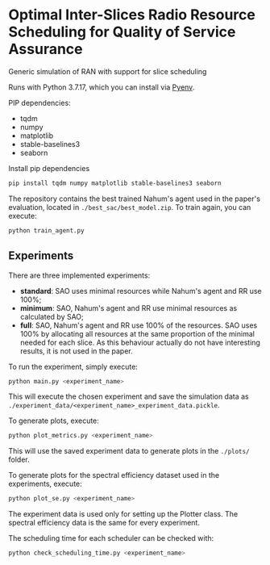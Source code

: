 # Optimal Inter-Slices Radio Resource Scheduling for Quality of Service Assurance
Generic simulation of RAN with support for slice scheduling

Runs with Python 3.7.17, which you can install via [Pyenv](https://github.com/pyenv/pyenv).

PIP dependencies:
- tqdm
- numpy
- matplotlib
- stable-baselines3
- seaborn

Install pip dependencies
```bash
pip install tqdm numpy matplotlib stable-baselines3 seaborn
```

The repository contains the best trained Nahum's agent used in the paper's evaluation, located in `./best_sac/best_model.zip`. To train again, you can execute:
```bash
python train_agent.py
```

## Experiments
There are three implemented experiments:
- **standard**: SAO uses minimal resources while Nahum's agent and RR use 100%;
- **minimum**: SAO, Nahum's agent and RR use minimal resources as calculated by SAO;
- **full**: SAO, Nahum's agent and RR use 100% of the resources. SAO uses 100% by allocating all resources at the same proportion of the minimal needed for each slice. As this behaviour actually do not have interesting results, it is not used in the paper.

To run the experiment, simply execute:
```bash
python main.py <experiment_name>
```

This will execute the chosen experiment and save the simulation data as `./experiment_data/<experiment_name>_experiment_data.pickle`.

To generate plots, execute:
```bash
python plot_metrics.py <experiment_name>
```
This will use the saved experiment data to generate plots in the `./plots/` folder.

To generate plots for the spectral efficiency dataset used in the experiments, execute:
```bash
python plot_se.py <experiment_name>
```
The experiment data is used only for setting up the Plotter class. The spectral efficiency data is the same for every experiment.

The scheduling time for each scheduler can be checked with:
```bash
python check_scheduling_time.py <experiment_name>
```